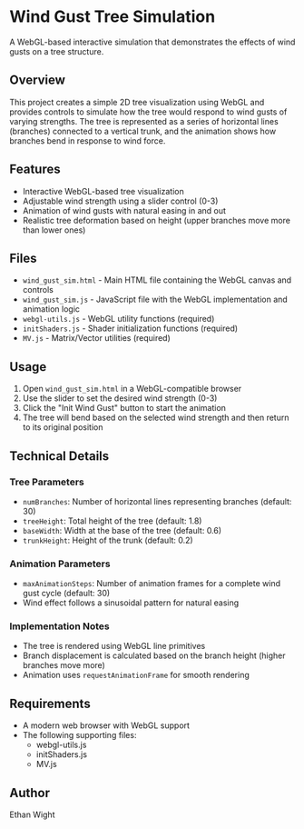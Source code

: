 # Wind Gust Tree Simulation

A WebGL-based interactive simulation that demonstrates the effects of wind gusts on a tree structure.

## Overview

This project creates a simple 2D tree visualization using WebGL and provides controls to simulate how the tree would respond to wind gusts of varying strengths. The tree is represented as a series of horizontal lines (branches) connected to a vertical trunk, and the animation shows how branches bend in response to wind force.

## Features

- Interactive WebGL-based tree visualization
- Adjustable wind strength using a slider control (0-3)
- Animation of wind gusts with natural easing in and out
- Realistic tree deformation based on height (upper branches move more than lower ones)

## Files

- `wind_gust_sim.html` - Main HTML file containing the WebGL canvas and controls
- `wind_gust_sim.js` - JavaScript file with the WebGL implementation and animation logic
- `webgl-utils.js` - WebGL utility functions (required)
- `initShaders.js` - Shader initialization functions (required)
- `MV.js` - Matrix/Vector utilities (required)

## Usage

1. Open `wind_gust_sim.html` in a WebGL-compatible browser
2. Use the slider to set the desired wind strength (0-3)
3. Click the "Init Wind Gust" button to start the animation
4. The tree will bend based on the selected wind strength and then return to its original position

## Technical Details

### Tree Parameters
- `numBranches`: Number of horizontal lines representing branches (default: 30)
- `treeHeight`: Total height of the tree (default: 1.8)
- `baseWidth`: Width at the base of the tree (default: 0.6)
- `trunkHeight`: Height of the trunk (default: 0.2)

### Animation Parameters
- `maxAnimationSteps`: Number of animation frames for a complete wind gust cycle (default: 30)
- Wind effect follows a sinusoidal pattern for natural easing

### Implementation Notes
- The tree is rendered using WebGL line primitives
- Branch displacement is calculated based on the branch height (higher branches move more)
- Animation uses `requestAnimationFrame` for smooth rendering

## Requirements

- A modern web browser with WebGL support
- The following supporting files:
  - webgl-utils.js
  - initShaders.js
  - MV.js

## Author

Ethan Wight  
